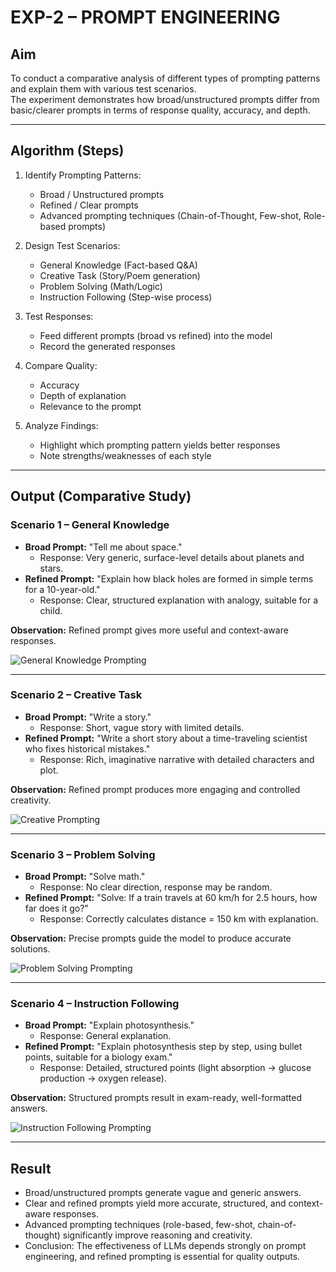 # EXP-2 – PROMPT ENGINEERING

## Aim
To conduct a comparative analysis of different types of prompting patterns and explain them with various test scenarios.  
The experiment demonstrates how broad/unstructured prompts differ from basic/clearer prompts in terms of response quality, accuracy, and depth.

---

## Algorithm (Steps)
1. Identify Prompting Patterns:  
   - Broad / Unstructured prompts  
   - Refined / Clear prompts  
   - Advanced prompting techniques (Chain-of-Thought, Few-shot, Role-based prompts)  

2. Design Test Scenarios:  
   - General Knowledge (Fact-based Q&A)  
   - Creative Task (Story/Poem generation)  
   - Problem Solving (Math/Logic)  
   - Instruction Following (Step-wise process)  

3. Test Responses:  
   - Feed different prompts (broad vs refined) into the model  
   - Record the generated responses  

4. Compare Quality:  
   - Accuracy  
   - Depth of explanation  
   - Relevance to the prompt  

5. Analyze Findings:  
   - Highlight which prompting pattern yields better responses  
   - Note strengths/weaknesses of each style  

---

## Output (Comparative Study)

### Scenario 1 – General Knowledge
- **Broad Prompt:** "Tell me about space."  
  - Response: Very generic, surface-level details about planets and stars.  
- **Refined Prompt:** "Explain how black holes are formed in simple terms for a 10-year-old."  
  - Response: Clear, structured explanation with analogy, suitable for a child.  

**Observation:** Refined prompt gives more useful and context-aware responses.  

![General Knowledge Prompting](https://miro.medium.com/v2/resize:fit:1200/format:webp/1*Lw5wVb-8gDXiKnJ1i2AQbA.png)

---

### Scenario 2 – Creative Task
- **Broad Prompt:** "Write a story."  
  - Response: Short, vague story with limited details.  
- **Refined Prompt:** "Write a short story about a time-traveling scientist who fixes historical mistakes."  
  - Response: Rich, imaginative narrative with detailed characters and plot.  

**Observation:** Refined prompt produces more engaging and controlled creativity.  

![Creative Prompting](https://miro.medium.com/v2/resize:fit:1400/format:webp/1*L5UnzrVE5F32i-4kLlwMkg.png)

---

### Scenario 3 – Problem Solving
- **Broad Prompt:** "Solve math."  
  - Response: No clear direction, response may be random.  
- **Refined Prompt:** "Solve: If a train travels at 60 km/h for 2.5 hours, how far does it go?"  
  - Response: Correctly calculates distance = 150 km with explanation.  

**Observation:** Precise prompts guide the model to produce accurate solutions.  

![Problem Solving Prompting](https://www.promptingguide.ai/_next/image?url=%2Fimages%2Fchain-of-thought.png&w=640&q=75)

---

### Scenario 4 – Instruction Following
- **Broad Prompt:** "Explain photosynthesis."  
  - Response: General explanation.  
- **Refined Prompt:** "Explain photosynthesis step by step, using bullet points, suitable for a biology exam."  
  - Response: Detailed, structured points (light absorption → glucose production → oxygen release).  

**Observation:** Structured prompts result in exam-ready, well-formatted answers.  

![Instruction Following Prompting](https://miro.medium.com/v2/resize:fit:1400/format:webp/1*Wv9-4zF9Hz2YeCOvVKjEQA.png)

---

## Result
- Broad/unstructured prompts generate vague and generic answers.  
- Clear and refined prompts yield more accurate, structured, and context-aware responses.  
- Advanced prompting techniques (role-based, few-shot, chain-of-thought) significantly improve reasoning and creativity.  
- Conclusion: The effectiveness of LLMs depends strongly on prompt engineering, and refined prompting is essential for quality outputs.  
